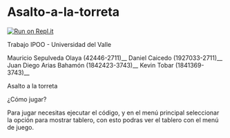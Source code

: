 # Asalto-a-la-torreta

[![Run on Repl.it](https://repl.it/badge/github/KstmSoft/Asalto-a-la-torreta)](https://repl.it/github/KstmSoft/Asalto-a-la-torreta)

Trabajo IPOO - Universidad del Valle

Mauricio Sepulveda Olaya (42446-2711)__
Daniel Caicedo (1927033-2711)__
Juan Diego Arias Bahamón (1842423-3743)__
Kevin Tobar (1841369-3743)__

Asalto a la torreta

¿Cómo jugar?

Para jugar necesitas ejecutar el código, y en el menú principal 
seleccionar la opción para mostrar tablero, con esto podras ver el 
tablero con el menú de juego.
